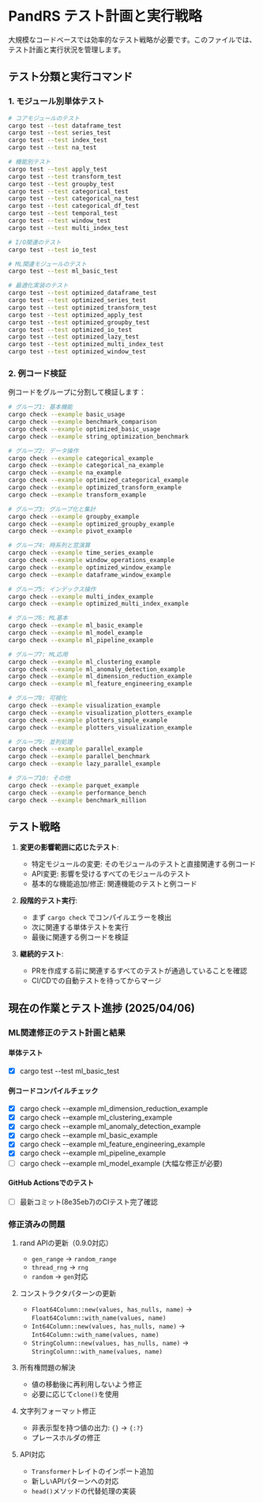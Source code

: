 # PandRS テスト計画と実行戦略

大規模なコードベースでは効率的なテスト戦略が必要です。このファイルでは、テスト計画と実行状況を管理します。

## テスト分類と実行コマンド

### 1. モジュール別単体テスト

```bash
# コアモジュールのテスト
cargo test --test dataframe_test
cargo test --test series_test
cargo test --test index_test
cargo test --test na_test

# 機能別テスト
cargo test --test apply_test
cargo test --test transform_test
cargo test --test groupby_test
cargo test --test categorical_test
cargo test --test categorical_na_test
cargo test --test categorical_df_test
cargo test --test temporal_test
cargo test --test window_test
cargo test --test multi_index_test

# I/O関連のテスト
cargo test --test io_test

# ML関連モジュールのテスト
cargo test --test ml_basic_test

# 最適化実装のテスト
cargo test --test optimized_dataframe_test
cargo test --test optimized_series_test
cargo test --test optimized_transform_test
cargo test --test optimized_apply_test
cargo test --test optimized_groupby_test
cargo test --test optimized_io_test
cargo test --test optimized_lazy_test
cargo test --test optimized_multi_index_test
cargo test --test optimized_window_test
```

### 2. 例コード検証

例コードをグループに分割して検証します：

```bash
# グループ1: 基本機能
cargo check --example basic_usage
cargo check --example benchmark_comparison
cargo check --example optimized_basic_usage
cargo check --example string_optimization_benchmark

# グループ2: データ操作
cargo check --example categorical_example
cargo check --example categorical_na_example
cargo check --example na_example
cargo check --example optimized_categorical_example
cargo check --example optimized_transform_example
cargo check --example transform_example

# グループ3: グループ化と集計
cargo check --example groupby_example
cargo check --example optimized_groupby_example
cargo check --example pivot_example

# グループ4: 時系列と窓演算
cargo check --example time_series_example
cargo check --example window_operations_example
cargo check --example optimized_window_example
cargo check --example dataframe_window_example

# グループ5: インデックス操作
cargo check --example multi_index_example
cargo check --example optimized_multi_index_example

# グループ6: ML基本
cargo check --example ml_basic_example
cargo check --example ml_model_example
cargo check --example ml_pipeline_example

# グループ7: ML応用
cargo check --example ml_clustering_example
cargo check --example ml_anomaly_detection_example
cargo check --example ml_dimension_reduction_example
cargo check --example ml_feature_engineering_example

# グループ8: 可視化
cargo check --example visualization_example
cargo check --example visualization_plotters_example
cargo check --example plotters_simple_example
cargo check --example plotters_visualization_example

# グループ9: 並列処理
cargo check --example parallel_example
cargo check --example parallel_benchmark
cargo check --example lazy_parallel_example

# グループ10: その他
cargo check --example parquet_example
cargo check --example performance_bench
cargo check --example benchmark_million
```

## テスト戦略

1. **変更の影響範囲に応じたテスト**:
   - 特定モジュールの変更: そのモジュールのテストと直接関連する例コード
   - API変更: 影響を受けるすべてのモジュールのテスト
   - 基本的な機能追加/修正: 関連機能のテストと例コード

2. **段階的テスト実行**:
   - まず `cargo check` でコンパイルエラーを検出
   - 次に関連する単体テストを実行
   - 最後に関連する例コードを検証

3. **継続的テスト**:
   - PRを作成する前に関連するすべてのテストが通過していることを確認
   - CI/CDでの自動テストを待ってからマージ

## 現在の作業とテスト進捗 (2025/04/06)

### ML関連修正のテスト計画と結果

#### 単体テスト
- [x] cargo test --test ml_basic_test

#### 例コードコンパイルチェック
- [x] cargo check --example ml_dimension_reduction_example
- [x] cargo check --example ml_clustering_example
- [x] cargo check --example ml_anomaly_detection_example
- [x] cargo check --example ml_basic_example
- [x] cargo check --example ml_feature_engineering_example
- [x] cargo check --example ml_pipeline_example
- [ ] cargo check --example ml_model_example (大幅な修正が必要)

#### GitHub Actionsでのテスト
- [ ] 最新コミット(8e35eb7)のCIテスト完了確認

### 修正済みの問題
1. rand APIの更新（0.9.0対応）
   - `gen_range` → `random_range`
   - `thread_rng` → `rng`
   - `random` → `gen`対応

2. コンストラクタパターンの更新
   - `Float64Column::new(values, has_nulls, name)` → `Float64Column::with_name(values, name)`
   - `Int64Column::new(values, has_nulls, name)` → `Int64Column::with_name(values, name)`
   - `StringColumn::new(values, has_nulls, name)` → `StringColumn::with_name(values, name)`

3. 所有権問題の解決
   - 値の移動後に再利用しないよう修正
   - 必要に応じて`clone()`を使用

4. 文字列フォーマット修正
   - 非表示型を持つ値の出力: `{}` → `{:?}`
   - プレースホルダの修正

5. API対応
   - `Transformer`トレイトのインポート追加
   - 新しいAPIパターンへの対応
   - `head()`メソッドの代替処理の実装